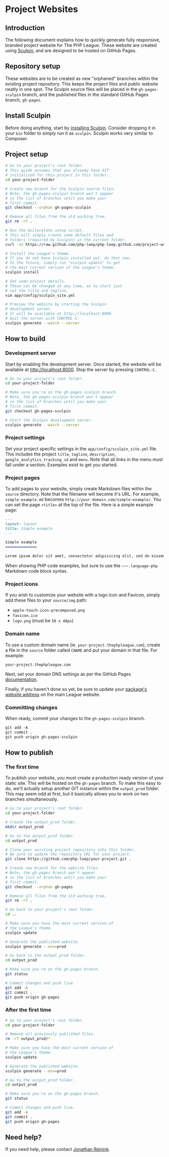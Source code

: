 # Project Websites

## Introduction

The following document explains how to quickly generate fully responsive, branded project website for The PHP League. These website are created using [Sculpin](https://sculpin.io/), and are designed to be hosted on GitHub Pages.

## Repository setup

These websites are to be created as new "orphaned" branches within the existing project repository. This keeps the project files and public website neatly in one spot. The Sculpin source files will be placed in the `gh-pages-sculpin` branch, and the published files in the standard GitHub Pages branch, `gh-pages`.

## Install Sculpin

Before doing anything, start by [installing Sculpin](https://sculpin.io/download/). Consider dropping it in your `bin` folder to simply run it as `sculpin`. Sculpin works very similar to Composer.

## Project setup

~~~bash
# Go to your project's root folder.
# This guide assumes that you already have GIT
# initialized for this project in this folder.
cd your-project-folder

# Create new branch for the Sculpin source files.
# Note, the gh-pages-sculpin branch won't appear
# in the list of branches until you make your
# first commit.
git checkout --orphan gh-pages-sculpin

# Remove all files from the old working tree.
git rm -rf .

# Run the boilerplate setup script.
# This will simply create some default files and
# folders (required by Sculpin) in the current folder.
curl -sS https://raw.github.com/php-loep/php-loep.github.com/project-website-theme/boilerplate.php | php

# Install the League's theme.
# If you do not have Sculpin installed yet, do that now.
# In the future, simply run "sculpin update" to get
# the most current version of the League's theme.
sculpin install

# Set some project details.
# These can be changed at any time, so to start just
# set the title and tagline.
vim app/config/sculpin_site.yml

# Preview the website by starting the Sculpin
# development server.
# It will be available at http://localhost:8000.
# Quit the server with CONTROL-C.
sculpin generate --watch --server
~~~

## How to build

### Development server

Start by enabling the development server. Once started, the website will be available at [http://localhost:8000](http://localhost:8000). Stop the server by pressing `CONTROL-C`.

~~~bash
# Go to your project's root folder.
cd your-project-folder

# Make sure you're on the gh-pages-sculpin branch.
# Note, the gh-pages-sculpin branch won't appear
# in the list of branches until you make your
# first commit.
git checkout gh-pages-sculpin

# Start the Sculpin development server.
sculpin generate --watch --server
~~~

### Project settings

Set your project specific settings in the `app/config/sculpin_site.yml` file. This includes the project `title`, `tagline`, `description`, `google_analytics_tracking_id` and `menu`. Note that all links in the menu must fall under a section. Examples exist to get you started.

### Project pages

To add pages to your website, simply create Markdown files within the `source` directory. Note that the filename will become it's URL. For example, `simple-example.md` becomes `http://your-domain.com/simple-example/`. You can set the page `<title>` at the top of the file. Here is a simple example page:

~~~markdown
---
layout: layout
title: Simple example
---

Simple example
==============

Lorem ipsum dolor sit amet, consectetur adipisicing elit, sed do eiusmod tempor incididunt ut labore et dolore magna aliqua.
~~~

When showing PHP code examples, but sure to use the `~~~.language-php` Markdown code block syntax.

### Project icons

If you wish to customize your website with a logo icon and Favicon, simply add these files to your `source/img` path:

- `apple-touch-icon-precomposed.png`
- `favicon.ico`
- `logo.png` (must be `50 x 40px`)

### Domain name

To use a custom domain name (ie. `your-project.thephpleague.com`), create a file in the `source` folder called `CNAME` and put your domain in that file. For example:

~~~
your-project.thephpleague.com
~~~

Next, set your domain DNS settings as per the GitHub Pages [documentation](https://help.github.com/articles/setting-up-a-custom-domain-with-pages#setting-up-dns).

Finally, if you haven't done so yet, be sure to update your [package's website address](https://github.com/php-loep/php-loep.github.com/blob/master/_data/packages.yml) on the main League website.

### Committing changes

When ready, commit your changes to the `gh-pages-sculpin` branch.

~~~markdown
git add -A
git commit .
git push origin gh-pages-sculpin
~~~


## How to publish

### The first time

To publish your website, you must create a production ready version of your static site. This will be hosted on the `gh-pages` branch. To make this easy to do, we'll actually setup another GIT instance within the `output_prod` folder. This may seem odd at first, but it basically allows you to work on two branches simultaneously.

~~~bash
# Go to your project's root folder.
cd your-project-folder

# Create the output_prod folder.
mkdir output_prod

# Go to the output_prod folder.
cd output_prod

# Clone your existing project repository into this folder.
# Be sure to update the repository URL for your project.
git clone https://github.com/php-loep/your-project.git .

# Create new branch for the website files.
# Note, the gh-pages branch won't appear
# in the list of branches until you make your
# first commit.
git checkout --orphan gh-pages

# Remove all files from the old working tree.
git rm -rf .

# Go back to your project's root folder.
cd ..

# Make sure you have the most current version of
# the League's theme.
sculpin update

# Generate the published website.
sculpin generate --env=prod

# Go back to the output_prod folder.
cd output_prod

# Make sure you're on the gh-pages branch.
git status

# Commit changes and push live.
git add -A
git commit .
git push origin gh-pages
~~~

### After the first time

~~~bash
# Go to your project's root folder.
cd your-project-folder

# Remove all previously published files.
rm -rf output_prod/*

# Make sure you have the most current version of
# the League's theme.
sculpin update

# Generate the published website.
sculpin generate --env=prod

# Go to the output_prod folder.
cd output_prod

# Make sure you're on the gh-pages branch.
git status

# Commit changes and push live.
git add -A
git commit .
git push origin gh-pages
~~~

## Need help?

If you need help, please contact [Jonathan Reinink](https://twitter.com/reinink).